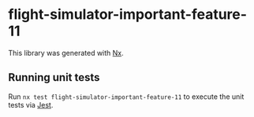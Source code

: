 # flight-simulator-important-feature-11

This library was generated with [Nx](https://nx.dev).

## Running unit tests

Run `nx test flight-simulator-important-feature-11` to execute the unit tests via [Jest](https://jestjs.io).
